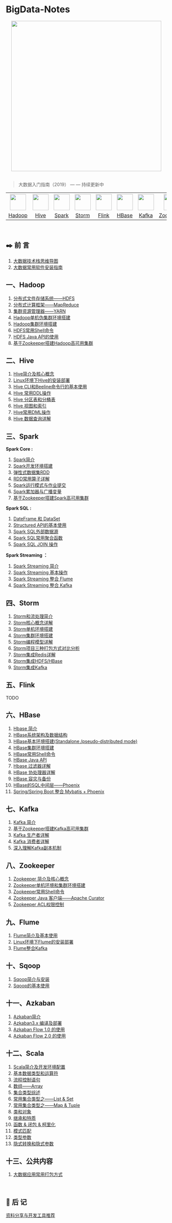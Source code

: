 # BigData-Notes



<div align="center"> <img width="470px" src="https://github.com/heilaoyang/BigData-Notes/blob/master/pictures/bigdata-notes-icon.png"/> </div>

<br/>

> 大数据入门指南（2019） — —  持续更新中



<table>
    <tr>
      <th><img width="50px" src="https://github.com/heilaoyang/BigData-Notes/blob/master/pictures/hadoop.jpg"></th>
      <th><img width="50px" src="https://github.com/heilaoyang/BigData-Notes/blob/master/pictures/hive.jpg"></th>
      <th><img width="50px" src="https://github.com/heilaoyang/BigData-Notes/blob/master/pictures/spark.jpg"></th>
       <th><img width="50px" src="https://github.com/heilaoyang/BigData-Notes/blob/master/pictures/storm.png"></th>
         <th><img width="50px" src="https://github.com/heilaoyang/BigData-Notes/blob/master/pictures/flink.png"></th>
         <th><img width="50px" src="https://github.com/heibaiying/BigData-Notes/blob/master/pictures/hbase.png"></th>
      <th><img width="50px" src="https://github.com/heibaiying/BigData-Notes/blob/master/pictures/kafka.png"></th>
      <th><img width="50px" src="https://github.com/heibaiying/BigData-Notes/blob/master/pictures/zookeeper.jpg"></th>
      <th><img width="50px" src="https://github.com/heibaiying/BigData-Notes/blob/master/pictures/flume.png"></th>
      <th><img width="50px" src="https://github.com/heibaiying/BigData-Notes/blob/master/pictures/sqoop.png"></th>
      <th><img width="50px" src="https://github.com/heibaiying/BigData-Notes/blob/master/pictures/azkaban.png"></th>
      <th><img width="50px" src="https://github.com/heibaiying/BigData-Notes/blob/master/pictures/scala.jpg"></th>
    </tr>
    <tr>
      <td align="center"><a href="#一hadoop">Hadoop</a></td>
      <td align="center"><a href="#二hive">Hive</a></td>
      <td align="center"><a href="#三spark">Spark</a></td>
      <td align="center"><a href="#四storm">Storm</a></td>
      <td align="center"><a href="#五flink">Flink</a></td>
      <td align="center"><a href="#六hbase">HBase</a></td>
      <td align="center"><a href="#七kafka">Kafka</a></td>
      <td align="center"><a href="#八zookeeper">Zookeeper</a></td>
      <td align="center"><a href="#九flume">Flume</a></td>
      <td align="center"><a href="#十sqoop">Sqoop</a></td>
      <td align="center"><a href="#十一azkaban">Azkaban</a></td>
      <td align="center"><a href="#十二scala">Scala</a></td>
    </tr>
  </table>
<br/>

## :black_nib: 前  言

1. [大数据技术栈思维导图](https://github.com/heilaoyang/BigData-Notes/blob/master/notes/大数据技术栈思维导图.md)        
2. [大数据常用软件安装指南](https://github.com/heilaoyang/BigData-Notes/blob/master/notes/大数据常用软件安装指南.md)

## 一、Hadoop

1. [分布式文件存储系统——HDFS](https://github.com/heilaoyang/BigData-Notes/blob/master/notes/Hadoop-HDFS.md)
2. [分布式计算框架——MapReduce](https://github.com/heilaoyang/BigData-Notes/blob/master/notes/Hadoop-MapReduce.md)
3. [集群资源管理器——YARN](https://github.com/heilaoyang/BigData-Notes/blob/master/notes/Hadoop-YARN.md)
4. [Hadoop单机伪集群环境搭建](https://github.com/heilaoyang/BigData-Notes/blob/master/notes/installation/Hadoop单机环境搭建.md)
5. [Hadoop集群环境搭建](https://github.com/heilaoyang/BigData-Notes/blob/master/notes/installation/Hadoop集群环境搭建.md)
6. [HDFS常用Shell命令](https://github.com/heilaoyang/BigData-Notes/blob/master/notes/HDFS常用Shell命令.md)
7. [HDFS Java API的使用](https://github.com/heilaoyang/BigData-Notes/blob/master/notes/HDFS-Java-API.md)
8. [基于Zookeeper搭建Hadoop高可用集群](https://github.com/heilaoyang/BigData-Notes/blob/master/notes/installation/基于Zookeeper搭建Hadoop高可用集群.md)

## 二、Hive

1. [Hive简介及核心概念](https://github.com/heilaoyang/BigData-Notes/blob/master/notes/Hive简介及核心概念.md)
2. [Linux环境下Hive的安装部署](https://github.com/heilaoyang/BigData-Notes/blob/master/notes/installation/Linux环境下Hive的安装部署.md)
4. [Hive CLI和Beeline命令行的基本使用](https://github.com/heilaoyang/BigData-Notes/blob/master/notes/HiveCLI和Beeline命令行的基本使用.md)
6. [Hive 常用DDL操作](https://github.com/heilaoyang/BigData-Notes/blob/master/notes/Hive常用DDL操作.md)
7. [Hive 分区表和分桶表](https://github.com/heilaoyang/BigData-Notes/blob/master/notes/Hive分区表和分桶表.md)
8. [Hive 视图和索引](https://github.com/heilaoyang/BigData-Notes/blob/master/notes/Hive视图和索引.md)
9. [Hive常用DML操作](https://github.com/heilaoyang/BigData-Notes/blob/master/notes/Hive常用DML操作.md)
10. [Hive 数据查询详解](https://github.com/heilaoyang/BigData-Notes/blob/master/notes/Hive数据查询详解.md)

## 三、Spark

**Spark Core :**

1. [Spark简介](https://github.com/heilaoyang/BigData-Notes/blob/master/notes/Spark简介.md)
2. [Spark开发环境搭建](https://github.com/heilaoyang/BigData-Notes/blob/master/notes/installation/Spark开发环境搭建.md)
4. [弹性式数据集RDD](https://github.com/heilaoyang/BigData-Notes/blob/master/notes/Spark_RDD.md)
5. [RDD常用算子详解](https://github.com/heilaoyang/BigData-Notes/blob/master/notes/Spark_Transformation和Action算子.md)
5. [Spark运行模式与作业提交](https://github.com/heilaoyang/BigData-Notes/blob/master/notes/Spark部署模式与作业提交.md)
6. [Spark累加器与广播变量](https://github.com/heilaoyang/BigData-Notes/blob/master/notes/Spark累加器与广播变量.md)
7. [基于Zookeeper搭建Spark高可用集群](https://github.com/heilaoyang/BigData-Notes/blob/master/notes/installation/Spark集群环境搭建.md)

**Spark SQL :**

1. [DateFrame 和 DataSet ](https://github.com/heilaoyang/BigData-Notes/blob/master/notes/SparkSQL_Dataset和DataFrame简介.md)
2. [Structured API的基本使用](https://github.com/heilaoyang/BigData-Notes/blob/master/notes/Spark_Structured_API的基本使用.md)
3. [Spark SQL外部数据源](https://github.com/heilaoyang/BigData-Notes/blob/master/notes/SparkSQL外部数据源.md)
4. [Spark SQL常用聚合函数](https://github.com/heilaoyang/BigData-Notes/blob/master/notes/SparkSQL常用聚合函数.md)
5. [Spark SQL JOIN 操作](https://github.com/heilaoyang/BigData-Notes/blob/master/notes/SparkSQL联结操作.md)

**Spark Streaming ：**

1. [Spark Streaming 简介](https://github.com/heilaoyang/BigData-Notes/blob/master/notes/Spark_Streaming与流处理.md)
2. [Spark Streaming 基本操作](https://github.com/heilaoyang/BigData-Notes/blob/master/notes/Spark_Streaming基本操作.md)
3. [Spark Streaming 整合 Flume](https://github.com/heilaoyang/BigData-Notes/blob/master/notes/Spark_Streaming整合Flume.md)
4. [Spark Streaming 整合 Kafka](https://github.com/heilaoyang/BigData-Notes/blob/master/notes/Spark_Streaming整合Kafka.md)

## 四、Storm

1. [Storm和流处理简介](https://github.com/heilaoyang/BigData-Notes/blob/master/notes/Storm和流处理简介.md)
2. [Storm核心概念详解](https://github.com/heilaoyang/BigData-Notes/blob/master/notes/Storm核心概念详解.md)
3. [Storm单机环境搭建](https://github.com/heilaoyang/BigData-Notes/blob/master/notes/installation/Storm单机环境搭建.md)
4. [Storm集群环境搭建](https://github.com/heilaoyang/BigData-Notes/blob/master/notes/installation/Storm集群环境搭建.md)
5. [Storm编程模型详解](https://github.com/heilaoyang/BigData-Notes/blob/master/notes/Storm编程模型详解.md)
6. [Storm项目三种打包方式对比分析](https://github.com/heilaoyang/BigData-Notes/blob/master/notes/Storm三种打包方式对比分析.md)
7. [Storm集成Redis详解](https://github.com/heilaoyang/BigData-Notes/blob/master/notes/Storm集成Redis详解.md)
8. [Storm集成HDFS/HBase](https://github.com/heilaoyang/BigData-Notes/blob/master/notes/Storm集成HBase和HDFS.md)
9. [Storm集成Kafka](https://github.com/heilaoyang/BigData-Notes/blob/master/notes/Storm集成Kakfa.md)

## 五、Flink

TODO

## 六、HBase

1. [Hbase 简介](https://github.com/heilaoyang/BigData-Notes/blob/master/notes/Hbase简介.md)
2. [HBase系统架构及数据结构](https://github.com/heilaoyang/BigData-Notes/blob/master/notes/Hbase系统架构及数据结构.md)
3. [HBase基本环境搭建(Standalone /pseudo-distributed mode)](https://github.com/heilaoyang/BigData-Notes/blob/master/notes/installation/HBase单机环境搭建.md)
4. [HBase集群环境搭建](https://github.com/heilaoyang/BigData-Notes/blob/master/notes/installation/HBase集群环境搭建.md)
5. [HBase常用Shell命令](https://github.com/heilaoyang/BigData-Notes/blob/master/notes/Hbase_Shell.md)
6. [HBase Java API](https://github.com/heilaoyang/BigData-Notes/blob/master/notes/Hbase_Java_API.md)
7. [Hbase 过滤器详解](https://github.com/heilaoyang/BigData-Notes/blob/master/notes/Hbase过滤器详解.md)
8. [HBase 协处理器详解](https://github.com/heilaoyang/BigData-Notes/blob/master/notes/Hbase协处理器详解.md)
9. [HBase 容灾与备份](https://github.com/heilaoyang/BigData-Notes/blob/master/notes/Hbase容灾与备份.md)
10. [HBase的SQL中间层——Phoenix](https://github.com/heilaoyang/BigData-Notes/blob/master/notes/Hbase的SQL中间层_Phoenix.md)
11. [Spring/Spring Boot 整合 Mybatis + Phoenix](https://github.com/heilaoyang/BigData-Notes/blob/master/notes/Spring+Mybtais+Phoenix整合.md)

## 七、Kafka

1. [Kafka 简介](https://github.com/heilaoyang/BigData-Notes/blob/master/notes/Kafka简介.md)
2. [基于Zookeeper搭建Kafka高可用集群](https://github.com/heilaoyang/BigData-Notes/blob/master/notes/installation/基于Zookeeper搭建Kafka高可用集群.md)
3. [Kafka 生产者详解](https://github.com/heilaoyang/BigData-Notes/blob/master/notes/Kafka生产者详解.md)
4. [Kafka 消费者详解](https://github.com/heilaoyang/BigData-Notes/blob/master/notes/Kafka消费者详解.md)
5. [深入理解Kafka副本机制](https://github.com/heilaoyang/BigData-Notes/blob/master/notes/Kafka深入理解分区副本机制.md)

## 八、Zookeeper

1. [Zookeeper 简介及核心概念](https://github.com/heilaoyang/BigData-Notes/blob/master/notes/Zookeeper简介及核心概念.md)
2. [Zookeeper单机环境和集群环境搭建](https://github.com/heilaoyang/BigData-Notes/blob/master/notes/installation/Zookeeper单机环境和集群环境搭建.md) 
3. [Zookeeper常用Shell命令](https://github.com/heilaoyang/BigData-Notes/blob/master/notes/Zookeeper常用Shell命令.md)
4. [Zookeeper Java 客户端——Apache Curator](https://github.com/heilaoyang/BigData-Notes/blob/master/notes/Zookeeper_Java客户端Curator.md)
5. [Zookeeper  ACL权限控制](https://github.com/heilaoyang/BigData-Notes/blob/master/notes/Zookeeper_ACL权限控制.md)

## 九、Flume

1. [Flume简介及基本使用](https://github.com/heilaoyang/BigData-Notes/blob/master/notes/Flume简介及基本使用.md)
2. [Linux环境下Flume的安装部署](https://github.com/heilaoyang/BigData-Notes/blob/master/notes/installation/Linux下Flume的安装.md)
3. [Flume整合Kafka](https://github.com/heilaoyang/BigData-Notes/blob/master/notes/Flume整合Kafka.md)

## 十、Sqoop

1. [Sqoop简介与安装](https://github.com/heilaoyang/BigData-Notes/blob/master/notes/Sqoop简介与安装.md)
2. [Sqoop的基本使用](https://github.com/heilaoyang/BigData-Notes/blob/master/notes/Sqoop基本使用.md)

## 十一、Azkaban

1. [Azkaban简介](https://github.com/heilaoyang/BigData-Notes/blob/master/notes/Azkaban简介.md)
2. [Azkaban3.x 编译及部署](https://github.com/heilaoyang/BigData-Notes/blob/master/notes/installation/Azkaban_3.x_编译及部署.md)
3. [Azkaban Flow 1.0 的使用](https://github.com/heilaoyang/BigData-Notes/blob/master/notes/Azkaban_Flow_1.0_的使用.md)
4. [Azkaban Flow 2.0 的使用](https://github.com/heilaoyang/BigData-Notes/blob/master/notes/Azkaban_Flow_2.0_的使用.md)

## 十二、Scala

1. [Scala简介及开发环境配置](https://github.com/heilaoyang/BigData-Notes/blob/master/notes/Scala简介及开发环境配置.md)
2. [基本数据类型和运算符](https://github.com/heilaoyang/BigData-Notes/blob/master/notes/Scala基本数据类型和运算符.md)
3. [流程控制语句](https://github.com/heilaoyang/BigData-Notes/blob/master/notes/Scala流程控制语句.md)
4. [数组——Array](https://github.com/heilaoyang/BigData-Notes/blob/master/notes/Scala数组.md)
5. [集合类型综述](https://github.com/heilaoyang/BigData-Notes/blob/master/notes/Scala集合类型.md)
6. [常用集合类型之——List & Set](https://github.com/heilaoyang/BigData-Notes/blob/master/notes/Scala列表和集.md)
7. [常用集合类型之——Map & Tuple](https://github.com/heilaoyang/BigData-Notes/blob/master/notes/Scala映射和元组.md)
8. [类和对象](https://github.com/heilaoyang/BigData-Notes/blob/master/notes/Scala类和对象.md)
9. [继承和特质](https://github.com/heilaoyang/BigData-Notes/blob/master/notes/Scala继承和特质.md)
10. [函数 & 闭包 & 柯里化](https://github.com/heilaoyang/BigData-Notes/blob/master/notes/Scala函数和闭包.md)
11. [模式匹配](https://github.com/heilaoyang/BigData-Notes/blob/master/notes/Scala模式匹配.md)
12. [类型参数](https://github.com/heilaoyang/BigData-Notes/blob/master/notes/Scala类型参数.md)
13. [隐式转换和隐式参数](https://github.com/heilaoyang/BigData-Notes/blob/master/notes/Scala隐式转换和隐式参数.md)


## 十三、公共内容

1. [大数据应用常用打包方式](https://github.com/heilaoyang/BigData-Notes/blob/master/notes/大数据应用常用打包方式.md)

<br>

## :bookmark_tabs: 后  记

[资料分享与开发工具推荐](https://github.com/heilaoyang/BigData-Notes/blob/master/notes/资料分享与工具推荐.md)

